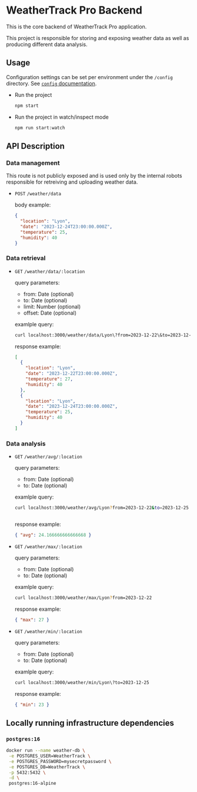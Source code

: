 # WeatherTrack Pro Backend

This is the core backend of WeatherTrack Pro application.

This project is responsible for storing and exposing weather data as well as producing different data analysis.

## Usage

Configuration settings can be set per environment under the `/config` directory. See [`config` documentation](https://www.npmjs.com/package/config).

- Run the project

  ```sh
  npm start
  ```
- Run the project in watch/inspect mode

  ```sh
  npm run start:watch
  ```

## API Description

### Data management

This route is not publicly exposed and is used only by the internal robots responsible for retreiving and uploading weather data.

- `POST` `/weather/data`

  body example:

  ```json
  {
    "location": "Lyon",
    "date": "2023-12-24T23:00:00.000Z",
    "temperature": 25,
    "humidity": 40
  }
  ```

### Data retrieval

- `GET` `/weather/data/:location`

  query parameters:

  - from: Date (optional)
  - to: Date (optional)
  - limit: Number (optional)
  - offset: Date (optional)

  examlple query:

  ```sh
  curl localhost:3000/weather/data/Lyon\?from=2023-12-22\&to=2023-12-25\&limit=100\&offset=0
  ```

  response example:

  ```json
  [
    {
      "location": "Lyon",
      "date": "2023-12-22T23:00:00.000Z",
      "temperature": 27,
      "humidity": 40
    },
    {
      "location": "Lyon",
      "date": "2023-12-24T23:00:00.000Z",
      "temperature": 25,
      "humidity": 40
    }
  ]
  ```

### Data analysis

- `GET` `/weather/avg/:location`

  query parameters:

  - from: Date (optional)
  - to: Date (optional)

  examlple query:

  ```sh
  curl localhost:3000/weather/avg/Lyon?from=2023-12-22&to=2023-12-25
  ```

  ```

  ```

  response example:

  ```json
  { "avg": 24.166666666666668 }
  ```
- `GET` `/weather/max/:location`

  query parameters:

  - from: Date (optional)
  - to: Date (optional)

  examlple query:

  ```sh
  curl localhost:3000/weather/max/Lyon?from=2023-12-22
  ```

  response example:

  ```json
  { "max": 27 }
  ```
- `GET` `/weather/min/:location`

  query parameters:

  - from: Date (optional)
  - to: Date (optional)

  examlple query:

  ```sh
  curl localhost:3000/weather/min/Lyon\?to=2023-12-25
  ```

  response example:

  ```json
  { "min": 23 }
  ```

## Locally running infrastructure dependencies

### `postgres:16`

```sh
docker run --name weather-db \
 -e POSTGRES_USER=WeatherTrack \
 -e POSTGRES_PASSWORD=mysecretpassword \
 -e POSTGRES_DB=WeatherTrack \
 -p 5432:5432 \
 -d \
 postgres:16-alpine
```
